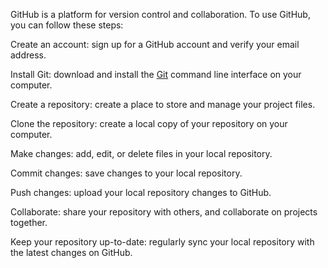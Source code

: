GitHub is a platform for version control and collaboration. To use GitHub, you can follow these steps:

Create an account: sign up for a GitHub account and verify your email address.

Install Git: download and install the [Git]([https://realpython.com/) command line interface on your computer. 

Create a repository: create a place to store and manage your project files.

Clone the repository: create a local copy of your repository on your computer.

Make changes: add, edit, or delete files in your local repository.

Commit changes: save changes to your local repository.

Push changes: upload your local repository changes to GitHub.

Collaborate: share your repository with others, and collaborate on projects together.

Keep your repository up-to-date: regularly sync your local repository with the latest changes on GitHub.
